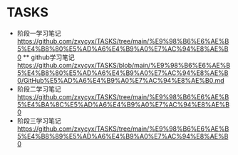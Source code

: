 # TASKS
* 阶段一学习笔记<https://github.com/zxycyx/TASKS/tree/main/%E9%98%B6%E6%AE%B5%E4%B8%80%E5%AD%A6%E4%B9%A0%E7%AC%94%E8%AE%B0>
  ** github学习笔记<https://github.com/zxycyx/TASKS/blob/main/%E9%98%B6%E6%AE%B5%E4%B8%80%E5%AD%A6%E4%B9%A0%E7%AC%94%E8%AE%B0/GitHub%E5%AD%A6%E4%B9%A0%E7%AC%94%E8%AE%B0.md>
* 阶段二学习笔记<https://github.com/zxycyx/TASKS/tree/main/%E9%98%B6%E6%AE%B5%E4%BA%8C%E5%AD%A6%E4%B9%A0%E7%AC%94%E8%AE%B0>
* 阶段三学习笔记<https://github.com/zxycyx/TASKS/tree/main/%E9%98%B6%E6%AE%B5%E4%B8%89%E5%AD%A6%E4%B9%A0%E7%AC%94%E8%AE%B0>
